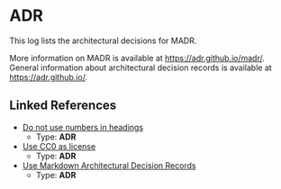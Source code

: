 # ADR

This log lists the architectural decisions for MADR.

More information on MADR is available at <https://adr.github.io/madr/>.
General information about architectural decision records is available at <https://adr.github.io/>.


## Linked References

* [Do not use numbers in headings](0002-do-not-use-numbers-in-headings.md)
  * Type: **ADR**
* [Use CC0 as license](0001-use-CC0-as-license.md)
  * Type: **ADR**
* [Use Markdown Architectural Decision Records](0000-use-markdown-architectural-decision-records.md)
  * Type: **ADR**
